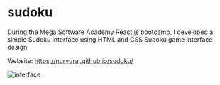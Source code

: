 # sudoku
During the Mega Software Academy React.js bootcamp, I developed a simple Sudoku interface using HTML and CSS
Sudoku game interface design:

Website: https://nurvural.github.io/sudoku/

 ![interface](https://github.com/Nurvural/sudoku/assets/56086739/00bf5576-a121-4b04-a684-7e5cf54c4294)

